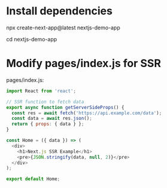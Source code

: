 # Install dependencies
npx create-next-app@latest nextjs-demo-app

cd nextjs-demo-app

# Modify pages/index.js for SSR

pages/index.js:
```javascript
import React from 'react';

// SSR function to fetch data
export async function getServerSideProps() {
  const res = await fetch('https://api.example.com/data');
  const data = await res.json();
  return { props: { data } };
}

const Home = ({ data }) => (
  <div>
    <h1>Next.js SSR Example</h1>
    <pre>{JSON.stringify(data, null, 2)}</pre>
  </div>
);

export default Home;
